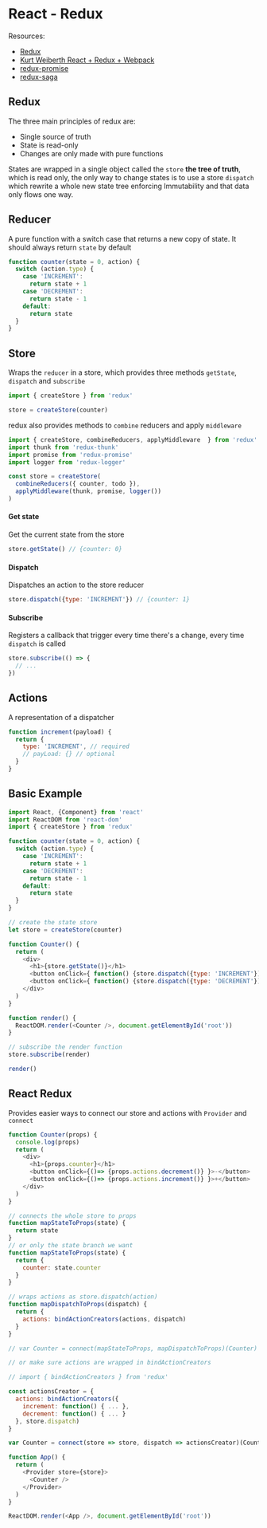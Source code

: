# React - Redux

Resources:
- [Redux](http://redux.js.org)
- [Kurt Weiberth React + Redux + Webpack](https://www.youtube.com/watch?v=fZKaq623y38&list=PLQDnxXqV213JJFtDaG0aE9vqvp6Wm7nBg)
- [redux-promise](https://github.com/acdlite/redux-promise)
- [redux-saga](https://github.com/yelouafi/redux-saga)

## Redux
The three main principles of redux are:

- Single source of truth
- State is read-only
- Changes are only made with pure functions

States are wrapped in a single object called the `store` **the tree of truth**, which is read only, the only way to change states is to use a store `dispatch` which rewrite a whole new state tree enforcing Immutability and that data only flows one way.

## Reducer
A pure function with a switch case that returns a new copy of state. It should always return `state` by default

```js
function counter(state = 0, action) {
  switch (action.type) {
    case 'INCREMENT':
      return state + 1
    case 'DECREMENT':
      return state - 1
    default:
      return state
  }
}
```

## Store
Wraps the `reducer` in a store, which provides three methods `getState`, `dispatch` and `subscribe`

```js
import { createStore } from 'redux'

store = createStore(counter)
```

redux also provides methods to `combine` reducers and apply `middleware`
```js
import { createStore, combineReducers, applyMiddleware  } from 'redux'
import thunk from 'redux-thunk'
import promise from 'redux-promise'
import logger from 'redux-logger'

const store = createStore(
  combineReducers({ counter, todo }),
  applyMiddleware(thunk, promise, logger())
)
```

#### Get state
Get the current state from the store
```js
store.getState() // {counter: 0}
```

#### Dispatch
Dispatches an action to the store reducer
```js
store.dispatch({type: 'INCREMENT'}) // {counter: 1}
```

#### Subscribe
Registers a callback that trigger every time there's a change, every time `dispatch` is called
```js
store.subscribe(() => {
  // ...
})
```

## Actions
A representation of a dispatcher

```js
function increment(payload) {
  return {
    type: 'INCREMENT', // required
    // payLoad: {} // optional
  }
}
```

## Basic Example

```js
import React, {Component} from 'react'
import ReactDOM from 'react-dom'
import { createStore } from 'redux'

function counter(state = 0, action) {
  switch (action.type) {
    case 'INCREMENT':
      return state + 1
    case 'DECREMENT':
      return state - 1
    default:
      return state
  }
}

// create the state store
let store = createStore(counter)

function Counter() {
  return (
    <div>
      <h1>{store.getState()}</h1>
      <button onClick={ function() {store.dispatch({type: 'INCREMENT'})} }>-</button>
      <button onClick={ function() {store.dispatch({type: 'DECREMENT'})} }>-</button>
    </div>
  )
}

function render() {
  ReactDOM.render(<Counter />, document.getElementById('root'))
}

// subscribe the render function
store.subscribe(render)

render()
```

## React Redux
Provides easier ways to connect our store and actions with `Provider` and `connect`


```js
function Counter(props) {
  console.log(props)
  return (
    <div>
      <h1>{props.counter}</h1>
      <button onClick={()=> {props.actions.decrement()} }>-</button>
      <button onClick={()=> {props.actions.increment()} }>+</button>
    </div>
  )
}

// connects the whole store to props
function mapStateToProps(state) {
  return state
}
// or only the state branch we want
function mapStateToProps(state) {
  return {
    counter: state.counter
  }
}

// wraps actions as store.dispatch(action)
function mapDispatchToProps(dispatch) {
  return {
    actions: bindActionCreators(actions, dispatch)
  }
}

// var Counter = connect(mapStateToProps, mapDispatchToProps)(Counter)

// or make sure actions are wrapped in bindActionCreators

// import { bindActionCreators } from 'redux'

const actionsCreator = {
  actions: bindActionCreators({
    increment: function() { ... },
    decrement: function() { ... }
  }, store.dispatch)
}

var Counter = connect(store => store, dispatch => actionsCreator)(Counter)

function App() {
  return (
    <Provider store={store}>
      <Counter />
    </Provider>
  )
}

ReactDOM.render(<App />, document.getElementById('root'))
```
